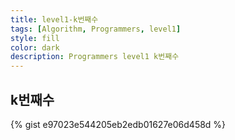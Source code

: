 ```yaml
---
title: level1-k번째수
tags: [Algorithm, Programmers, level1]
style: fill
color: dark
description: Programmers level1 k번째수
---
```



## k번째수

{% gist e97023e544205eb2edb01627e06d458d %}